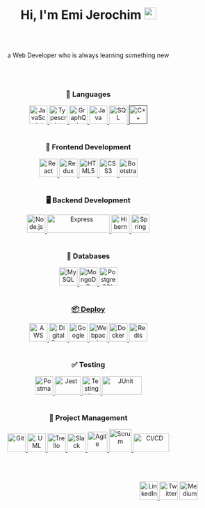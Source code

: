 <h1 align="center">Hi, I'm Emi Jerochim <img src="https://user-images.githubusercontent.com/5679180/79618120-0daffb80-80be-11ea-819e-d2b0fa904d07.gif" width="27px"></h2> 
<br></br>
<p align="center">a Web Developer who is always learning something new</p>
<br></br>

<h3 align="center">💬 Languages</h3>
<p align="center">
  <a href="https://developer.mozilla.org/en-US/docs/Web/JavaScript" title="JavaScript"><img src="https://github.com/tomchen/stack-icons/blob/master/logos/javascript.svg" alt="JavaScript" width="42px" height="42px">     </a>
  <a href="https://www.typescriptlang.org/" title="Typescript"><img src="https://github.com/tomchen/stack-icons/blob/master/logos/typescript-icon.svg" alt="Typescript" width="42px" height="42px">     </a>   
  <a href="https://graphql.org/" title="GraphQL"><img src="https://github.com/tomchen/stack-icons/blob/master/logos/graphql.svg" alt="GraphQL" width="42px" height="42px">     </a>   
  <a href="https://www.java.com/" title="Java"><img src="https://github.com/tomchen/stack-icons/blob/master/logos/java.svg" alt="Java" width="42px" height="42px">     </a>   
  <a href='https://svgshare.com/s/WMK' ><img src='https://svgshare.com/i/WMK.svg' alt="SQL"  width="42px" height="42px"/>     </a>   
  <a href='' title="C++"><img src="https://github.com/get-icon/geticon/blob/master/logos/c-plusplus.svg" alt="C++"  width="42px" height="42px">     </a>
  <br></br>
</p>

<h3 align="center">📱 Frontend Development</h3>
<p align="center">
  <a href="https://reactjs.org/" title="React"><img src="https://github.com/tomchen/stack-icons/blob/master/logos/react.svg" alt="React" width="42px" height="42px">     </a>
  <a href="https://redux.js.org/" title="Redux"><img src="https://github.com/tomchen/stack-icons/blob/master/logos/redux.svg" alt="Redux" width="42px" height="42px">     </a>
  <a href="https://www.w3.org/TR/html5/" title="HTML5"><img src="https://github.com/tomchen/stack-icons/blob/master/logos/html-5.svg" alt="HTML5"  width="42px" height="42px">     </a>
  <a href="https://www.w3.org/TR/CSS/" title="CSS3"><img src="https://github.com/tomchen/stack-icons/blob/master/logos/css-3.svg" alt="CSS3" width="42px" height="42px">     </a>
  <a href="https://getbootstrap.com/" title="Bootstrap"><img src="https://github.com/get-icon/geticon/blob/master/icons/bootstrap.svg" alt="Bootstrap" width="42px" height="42px">     </a>
  <br></br>
</p>

<h3 align="center">🖥️ Backend Development</h3>
<p align="center">
  <a href="https://nodejs.org/" title="Node.js"><img src="https://github.com/tomchen/stack-icons/blob/master/logos/nodejs-icon.svg" alt="Node.js" width="42px" height="42px">     </a>
  <a href="https://expressjs.com/" title="Express"><img src="https://github.com/tomchen/stack-icons/blob/master/logos/express.svg" alt="Express" width="144" height="42px">     </a>
  <a href="https://hibernate.org" title="Hibernate"><img src="https://github.com/get-icon/geticon/blob/master/icons/hibernate.svg" alt="Hibernate" width="42px" height="42px">     </a> 
  <a href="https://spring.io/" title="Spring"><img src="https://github.com/tomchen/stack-icons/blob/master/logos/spring.svg" alt="Spring" width="42px" height="42px">     </a>
  <br></br>
</p>

<h3 align="center">💾 Databases</h3>
<p align="center">
  <a href="https://dev.mysql.com/" title="MySQL"><img src="https://github.com/tomchen/stack-icons/blob/master/logos/mysql.svg" alt="MySQL" width="42px" height="42px">     </a>
  <a href="https://www.mongodb.com/" title="MongoDB"><img src="https://github.com/get-icon/geticon/blob/master/icons/mongodb-icon.svg" alt="MongoDB" width="42px" height="42px"     </a>
  <a href="https://www.postgresql.org/" title="PostgreSQL"><img src="https://github.com/tomchen/stack-icons/blob/master/logos/postgresql.svg" alt="PostgreSQL" width="42px" height="42px"     </a>
  <br></br>
</p>

<h3 align="center">📦 Deploy</h3>
<p align="center">
  <a href="https://aws.amazon.com/" title="AWS"><img src="https://github.com/get-icon/geticon/blob/master/icons/aws.svg" alt="AWS" width="42px" height="42px">     </a>
  <a href="https://www.digitalocean.com/" title="DigitalOcean"><img src="https://github.com/get-icon/geticon/blob/master/icons/digital-ocean.svg" alt="DigitalOcean" width="42px" height="42px">     </a>
  <a href="https://cloud.google.com/" title="Google Cloud"><img src="https://github.com/get-icon/geticon/blob/master/icons/google-cloud.svg" alt="Google" width="42px" height="42px">     </a>
  <a href="https://webpack.js.org/" title="Webpack"><img src="https://github.com/get-icon/geticon/blob/master/icons/webpack.svg" alt="Webpack" width="42px" height="42px">     </a>
  <a href="https://www.docker.com" title="Docker"><img src="https://github.com/get-icon/geticon/blob/master/icons/docker-icon.svg" alt="Docker" width="42px" height="42px">     </a>
  <a href="https://redis.io/" title="Redis"><img src="https://github.com/get-icon/geticon/blob/master/icons/redis.svg" alt="Redis" width="42px" height="42px">     </a>
  <br></br>
</p>

<h3 align="center">✅ Testing</h3>
<p align="center">
  <a href="https://www.postman.com/" title="Postman"><img src="https://github.com/get-icon/geticon/blob/master/icons/postman.svg" alt="Postman" width="42px" height="42px">     </a>
  <a href="https://jestjs.io/" title="Jest"><img src="https://github.com/get-icon/geticon/blob/master/icons/jest.svg" alt="Jest" width="60px" height="42px">     </a>
  <a href="https://testing-library.com/" title="Testing Library"><img src="https://testing-library.com/img/octopus-64x64.png" alt="Testing Library" width="42px" height="42px">     </a>
  <a href="https://junit.org/" title="JUnit"><img src="https://junit.org/junit4/images/junit-logo.png" alt="JUnit" width="91px" height="42px">     </a>
  <br></br>
</p>

<h3 align="center">👥 Project Management</h3>
<p align="center">
  <a href="https://git-scm.com/" title="Git"><img src="https://github.com/tomchen/stack-icons/blob/master/logos/git-icon.svg" alt="Git" width="42px" height="42px">       </a>
  <a href="https://www.uml.org/" title="UML"><img src="https://svgshare.com/i/WQG.svg" alt="UML" width="42px" height="42px">       </a>
  <a href="https://trello.com/" title="Trello"><img src="https://image.flaticon.com/icons/png/512/1313/1313644.png" alt="Trello" width="42px" height="42px">       </a>
  <a href="https://slack.com/" title="Slack"><img src="https://github.com/get-icon/geticon/blob/master/icons/slack-icon.svg" alt="Slack" width="42px" height="42px">       </a>
  <a href="https://en.wikipedia.org/wiki/Agile_software_development" title="Agile"><img src="https://cdn.iconscout.com/icon/premium/png-256-thumb/agile-2534713-2129528.png" alt="Agile" width="46px" height="46px">       </a>
  <a href="https://www.scrum.org/" title="Scrum"><img src="https://svgshare.com/i/WQZ.svg" alt="Scrum" width="52px" height="52px">       </a>
  <a href="https://en.wikipedia.org/wiki/CI/CD" title="CI/CD"><img src="https://user-images.githubusercontent.com/29706515/115298440-dbebcd80-a133-11eb-8f73-905f01726ff0.png" alt="CI/CD" width="82px" height="42px">       </a>
  <br></br><br></br>
</p>

<p align="right">
  <a href="https://www.linkedin.com/in/emijerochim"><img src="https://svgshare.com/i/WPA.svg" alt="LinkedIn" width="42px" height="42px">          </a>
  <a href="https://www.twitter.com/emijerochim"><img src="https://github.com/tomchen/stack-icons/blob/master/logos/twitter.svg" alt="Twitter" width="42px" height="42px"></a>
  <a href="https://medium.com/@emijerochim"><img src="https://github.com/tomchen/stack-icons/blob/master/logos/medium.svg" alt="Medium" width="42px" height="42px"></a>
</p>
